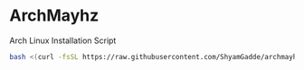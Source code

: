 # ArchMayhz

Arch Linux Installation Script

```bash
bash <(curl -fsSL https://raw.githubusercontent.com/ShyamGadde/archmayhz/main/archmayhz.sh)
```
